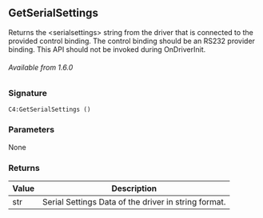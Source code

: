 ## GetSerialSettings

Returns the \<serialsettings\> string from the driver that is connected to the provided control binding. The control binding should be an RS232 provider binding. This API should not be invoked during OnDriverInit.

###### Available from 1.6.0


### Signature

`C4:GetSerialSettings ()`


### Parameters
None


### Returns

| Value | Description                                          |
| ----- | ---------------------------------------------------- |
| str   | Serial Settings Data of the driver in string format. |
